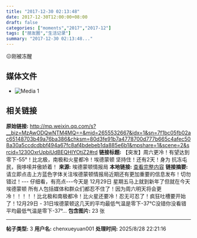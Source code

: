 ```yaml
---
title: "2017-12-30 02:13:48"
date: 2017-12-30T12:00:00+08:00
draft: false
categories: ["moments","2017","2017-12"]
tags: ["朋友圈","生活记录"]
summary: "2017-12-30 02:13:48..."
---
```


😖刚被冻醒

## 媒体文件

- ![Media 1](/Moments/photos/2017-12-30/201712300213480.jpg)

## 相关链接

**原始链接:** http://mp.weixin.qq.com/s?__biz=MzAwODQwNTM4MQ==&mid=2655532667&idx=1&sn=7f1bc05fb02ac65148703b49a76ba386&chksm=80d3fe91b7a4778700d777b665c4afec508a30a5ccdcdbbf494a67fc8af4bdebeb1da885e6b1&mpshare=1&scene=2&srcid=1230OxrUpbiUdBEQHIYOtjZ2#rd
**链接标题:** 【突发】周六更冷！有望达到零下-55°！比北极，南极和火星都冷！埃德蒙顿 坚持住！还有2天！身为 抗冻屯民，我哆嗦并傲娇着！
**来源:** 埃德蒙顿情报局
**本地链接:** [查看完整内容](/link_content/2017/12/2017-12-30-2/link_content/)
**链接摘要:** 请立即点击上方蓝色字体关注埃德蒙顿情报局近期还有更加重要的信息发布！切勿错过！--- 仔细看，有亮点---今天是 12月29日 星期五马上就到新年了但就在今天埃德蒙顿 所有人包括媒体和群众们都忍不住了！因为周六明天将会更冷！！！！！比北极和南极都冷！比火星还要冷！忍无可忍了！疯狂吐槽要开始了！12月29日 - 31日埃德蒙顿这几天的平均最低气温是零下-37°C没错你没看错平均最低气温是零下-37°...
**包含图片:** 23 张

---

**帖子类型:** 3
**用户名:** chenxueyuan001
**处理时间:** 2025/8/28 22:21:16